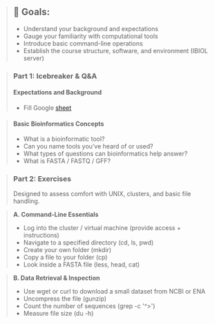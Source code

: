 > ## 🎯 **Goals**:  
> 
> * Understand your background and expectations  
> * Gauge your familiarity with computational tools  
> * Introduce basic command-line operations  
> * Establish the course structure, software, and environment (IBIOL server)  

> ### Part 1: Icebreaker & Q&A  
> #### Expectations and Background  
> * Fill Google [sheet](https://docs.google.com/spreadsheets/d/1QVnIie9xxHmPbUCb4M7Pl1DkW3GBsJpzgN6pkZcXsH4/edit?usp=sharing)  
  
> #### Basic Bioinformatics Concepts  
> *  What is a bioinformatic tool?  
> *  Can you name tools you’ve heard of or used?  
> *  What types of questions can bioinformatics help answer?  
> *  What is FASTA / FASTQ / GFF?   

> ### Part 2: Exercises   
> 
> Designed to assess comfort with UNIX, clusters, and basic file handling.  

> **A. Command-Line Essentials**  
> 
> *  Log into the cluster / virtual machine (provide access + instructions)  
> *  Navigate to a specified directory (cd, ls, pwd)  
> *  Create your own folder (mkdir)  
> *  Copy a file to your folder (cp)  
> *  Look inside a FASTA file (less, head, cat)  

> **B. Data Retrieval & Inspection**  
> 
> *  Use wget or curl to download a small dataset from NCBI or ENA  
> *  Uncompress the file (gunzip)  
> *  Count the number of sequences (grep -c '^>')  
> *  Measure file size (du -h)  
